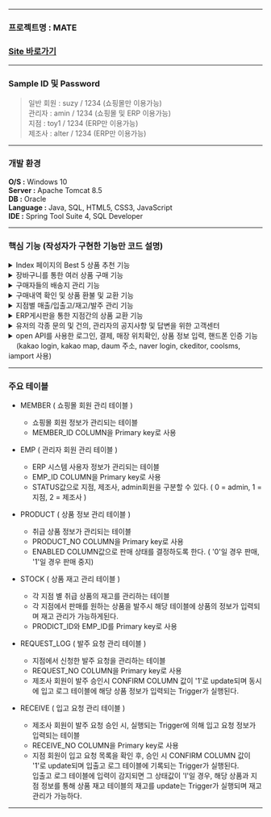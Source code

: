 ----------------------
### 프로젝트명 : MATE
### [Site 바로가기](park.jh92.kro.kr/mate)
----------------------

### Sample ID 및 Password
> 일반 회원 : suzy / 1234 (쇼핑몰만 이용가능) <br>
> 관리자 : amin / 1234 (쇼핑몰 및 ERP 이용가능) <br>
> 지점 : toy1 / 1234 (ERP만 이용가능) <br>
> 제조사 : alter / 1234 (ERP만 이용가능) <br>

--- 

### 개발 환경
**O/S :** Windows 10 <br>
**Server :** Apache Tomcat 8.5 <br>
**DB :** Oracle <br>
**Language :** Java, SQL, HTML5, CSS3, JavaScript <br>
**IDE :** Spring Tool Suite 4, SQL Developer <br>

---

### 핵심 기능 (작성자가 구현한 기능만 코드 설명)
<details><summary>Index 페이지의 Best 5 상품 추천 기능</summary><div markdown="1">
	
```html

	<div class="content-div">
		<div class="blur-div first-div best-div"></div>
		<div class="main-div best-div"></div>
		<div class="blur-div second-div best-div"></div>
		<div class="blur-div third-div best-div"></div>
	</div>

```
```javascript

	/* ajax를 통해 구매량이 가장 많은 상위 5개의 상품 이미지를 가져온다. */
	$(function(){
		$.ajax({
			url: "${pageContext.request.contextPath}/product/getBest.do",
			method: "get",
			dataType: "json",
			success:function(data){
				$(data).each(function(i, map){
					console.log(map);
					var html = "<div class='img-div img-none' id='bestImg-" + i + "'>";
					html += '<img class="bestImgs" data-id="'+map.productNo+'" src="${pageContext.request.contextPath}/resources/upload/mainimages/' + map.renamedFilename + '" alt="" />';
					html += "</div>";
					console.log(html);
					$(".content-div").after(html);
				});
				startPlayM(data.length);
				startPlay1(data.length);
				startPlay2(data.length);
				startPlay3(data.length);
			},
			error: function(xhr, status, err){
				console.log(xhr, status, err);
			}
		});
	});

	/* 각 div 마다 다른 상품을 보여주고, 5초마다 사진이 변경된다. */
	var startPlayM = function(i){
		var cnt = 1;
		$(".main-div").html($("#bestImg-"+ (cnt-1)).html());
		playM = setInterval(function() {
			$(".main-div").html($("#bestImg-"+cnt).html());
			if(cnt < i-1)cnt++;
			else cnt = 0;
		}, 5000);
	}
	var startPlay1 = function(i){
		var cnt = 0;
		$(".first-div").html($("#bestImg-"+ (i-1)).html());
		play1 = setInterval(function() {
			$(".first-div").html($("#bestImg-"+cnt).html());
			if(cnt < i-1)cnt++;
			else cnt = 0;
		}, 5000);
	}
	var startPlay2 = function(i){
		var cnt = 2;
		$(".second-div").html($("#bestImg-"+ (cnt-1)).html());
		play2 = setInterval(function() {
			$(".second-div").html($("#bestImg-"+cnt).html());
			if(cnt < i-1)cnt++;
			else cnt = 0;
		}, 5000);
	}
	var startPlay3 = function(i){
		var cnt = 3;
		$(".third-div").html($("#bestImg-"+ (cnt-1)).html());
		play3 = setInterval(function() {
			$(".third-div").html($("#bestImg-"+cnt).html());
			if(cnt < i-1)cnt++;
			else cnt = 0;
		}, 5000);
	}
	var stopPlay = function() {
		clearInterval(playM);
		clearInterval(play1);
		clearInterval(play2);
		clearInterval(play3);
	};

	/* div에 표시된 사진에 마우스를 hover시 사진이 변경이 멈추고, hover 종료시 다시 사진이 변경되게 된다. */
	$(function(){
		$(".best-div").hover(function(){
			console.log("stop");
			stopPlay();
		},function(){
			console.log("start");
			startPlayM(15);
			startPlay1(15);
			startPlay2(15);
			startPlay3(15);
		});

		$(".best-div").click(function(){
			var productNo = $(this).find("img").data("id");
			//console.log(productNo);
			location.href = '${pageContext.request.contextPath}/product/productDetail.do?productNo='+productNo;
		});
	});

```

</div>
</details>

<details><summary>장바구니를 통한 여러 상품 구매 기능</summary><div markdown="1">
	
```javascript

	/* 선택된 상품 번호와 상품 수량을 배열로 만든다. */
	var param=[];
	$productNos.each(function(i, productNo){
		var dataId = $(productNo).data("id");
		var amount = null;
		$productAmounts.each(function(i, ProductAmount){
			if(dataId == $(ProductAmount).data("id")) amount = $(ProductAmount).val();
		});
		var data = {
			addressName : $("#hidden-addr").val(),
			productNo : $(productNo).val(),
			amount : amount,
			memberId : '${loginMember.memberId}'
		};
		param.push(data);
	});
	
	/* 생성된 상품 배열을 JSON문자열로 변환하여 ajax를 통해 서버로 전송 */
	var jsonParam = JSON.stringify(param);
	
	$.ajax({
		url : "${pageContext.request.contextPath}/product/purchaseProducts.do",
		type : "POST",
		data : {jsonParam : jsonParam},
		dataType : "json",
		success : function(data){
			if(data.result > 0){
				//카카오페이
				openKakao(data.purchaseNo);
				location.href = '${pageContext.request.contextPath}/member/myPage.do';
			}
			else{
				alert("상품구매에 오류가 발생하였습니다. 다시 진행해주세요.");
				history.go(0);
			}
		},
		error : function(xhr, status, err){
			console.log(xhr, status, err);
		}
	});

```
	
```java

	@ResponseBody
	@PostMapping("/purchaseProducts.do")
	public Map<String, Object> purchaseProducts(@RequestParam("jsonParam") String jsonParam) {
		
		//받아온 JSON문자열을 JSON배열로 변환
		JSONArray array = JSONArray.fromObject(jsonParam);
		
		List<Map<String, Object>> params = new ArrayList<>();
		
		//JSON배열을 map객체로 
		for(int i = 0; i < array.size(); i++) {
			JSONObject jObj = (JSONObject)array.get(i);
			Map<String, Object> map = new HashMap<>();
			map.put("addressName", jObj.get("addressName"));
			map.put("productNo", jObj.get("productNo"));
			map.put("amount", jObj.get("amount"));
			map.put("memberId", jObj.get("memberId"));
			
			params.add(map);
		}
		
		log.debug("params@controller = {}", params);
		
		int result = productService.purchaseProducts(params);
		
		Map<String, Object> map = new HashMap<>();
		map.put("result", result);
		map.put("purchaseNo", params.get(0).get("purchaseNo"));
		
		return map;
	}

```

</div>
</details>

<details><summary>구매자들의 배송지 관리 기능</summary><div markdown="1">

```html
<div class="modal" id="address-modal">
	<div class="modal-section">
		<div class="modal-head">
			<a href="javascript:closeAddressModal();" class="modal-close">X</a>
			<p class="modal-title">배송지를 선택 해주세요.</p>
		</div>
		<div class="modal-body">
			<table id="address-tbl">
				
			</table>
			<input type="button" value="배송지 생성하기" onclick="openAddressEnrollModal();"/>
		</div>
		<div class="modal-footer">
			<input class="modal-cancel modal-btn" type="button" value="취소" onclick="closeAddressModal();"/>
			<input class="modal-submit modal-btn" type="submit" value="선택" onclick="selectAddress();"/>
		</div>

	</div>
</div>
```

```javascript
```

</div>
</details>

<details><summary>구매내역 확인 및 상품 환불 및 교환 기능</summary><div markdown="1">
</div>
</details>

<details><summary>지점별 매출/입출고/재고/발주 관리 기능</summary><div markdown="1">
</div>
</details>

<details><summary>ERP게시판을 통한 지점간의 상품 교환 기능</summary><div markdown="1">
</div>
</details>

<details><summary>유저의 각종 문의 및 건의, 관리자의 공지사항 및 답변을 위한 고객센터</summary><div markdown="1">
</div>
</details>

<details><summary>open API를 사용한 로그인, 결제, 매장 위치확인, 상품 정보 입력, 핸드폰 인증 기능 <br>&nbsp;&nbsp;&nbsp;
  (kakao login, kakao map, daum 주소, naver login, ckeditor, coolsms, iamport 사용)</summary><div markdown="1">
</div>
</details>
  
---

### 주요 테이블  
  
+ MEMBER ( 쇼핑몰 회원 관리 테이블 )
  + 쇼핑몰 회원 정보가 관리되는 테이블
  + MEMBER_ID COLUMN을 Primary key로 사용
  
+ EMP ( 관리자 회원 관리 테이블 )
  + ERP 시스템 사용자 정보가 관리되는 테이블
  + EMP_ID COLUMN을 Primary key로 사용
  + STATUS값으로 지점, 제조사, admin회원을 구분할 수 있다. ( 0 = admin, 1 = 지점, 2 = 제조사 )
  
+ PRODUCT ( 상품 정보 관리 테이블 )
  + 취급 상품 정보가 관리되는 테이블
  + PRODUCT_NO COLUMN을 Primary key로 사용
  + ENABLED COLUMN값으로 판매 상태를 결정하도록 한다. ( '0'일 경우 판매, '1'일 경우 판매 중지)
  
+ STOCK ( 상품 재고 관리 테이블 )
  + 각 지점 별 취급 상품의 재고를 관리하는 테이블
  + 각 지점에서 판매를 원하는 상품을 발주시 해당 테이블에 상품의 정보가 입력되며 재고 관리가 가능하게된다.
  + PRODICT_ID와 EMP_ID를 Primary key로 사용
  
+ REQUEST_LOG ( 발주 요청 관리 테이블 )
  + 지점에서 신청한 발주 요청을 관리하는 테이블
  + REQUEST_NO COLUMN을 Primary key로 사용
  + 제조사 회원이 발주 승인시 CONFIRM COLUMN 값이 '1'로 update되며 동시에 입고 로그 테이블에 해당 상품 정보가 입력되는 Trigger가 실행된다.
 
+ RECEIVE ( 입고 요청 관리 테이블 )
  + 제조사 회원이 발주 요청 승인 시, 실행되는 Trigger에 의해 입고 요청 정보가 입력되는 테이블
  + RECEIVE_NO COLUMN을 Primary key로 사용
  + 지점 회원이 입고 요청 목록을 확인 후, 승인 시 CONFIRM COLUMN 값이 '1'로 update되며 입출고 로그 테이블에 기록되는 Trigger가 실행된다.   
   입출고 로그 테이블에 입력이 감지되면 그 상태값이 'I'일 경우, 해당 상품과 지점 정보를 통해 상품 재고 테이블의 재고를 update는 Trigger가 실행되며 재고 관리가 가능하다.
  
--- 

